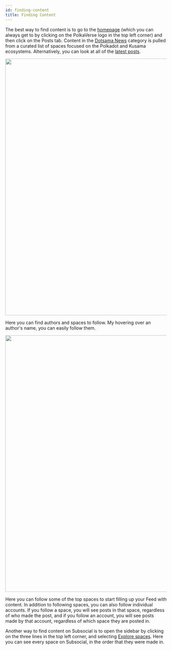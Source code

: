 ```yaml
---
id: finding-content
title: Finding Content
---
```

The best way to find content is to go to the [homepage](https://polkaverse.com/?tab=feed) (which you can always get to by 
clicking on the PolkaVerse logo in the top left corner) and then click on the Posts tab. 
Content in the [Dotsama News](https://polkaverse.com/?tab=posts&type=suggested&date=week) category
is pulled from a curated list of spaces focused on the Polkadot and Kusama ecosystems. Alternatively, you can look at
all of the [latest posts](https://polkaverse.com/?tab=posts&type=latest&date=week).

<img src="/img/polkaverse/finding-content-1.png" width="800" />

Here you can find authors and spaces to follow. My hovering over an author's name, you can easily follow them.

<img src="/img/polkaverse/finding-content-2.png" width="800" />

Here you can follow some of the top spaces to start filling up your Feed with content. 
In addition to following spaces, you can also follow individual accounts. 
If you follow a space, you will see posts in that space, regardless of who made the post, and if you follow an account, 
you will see posts made by that account, regardless of which space they are posted in. 

Another way to find content on Subsocial is to open the sidebar by clicking on the three lines in the top left corner, 
and selecting [Explore spaces](https://polkaverse.com/spaces). Here you can see every space on Subsocial, 
in the order that they were made in.
